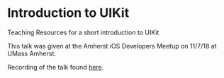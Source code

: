 # Introduction to UIKit
Teaching Resources for a short introduction to UIKit

This talk was given at the Amherst iOS Developers Meetup on 11/7/18 at UMass Amherst.

Recording of the talk found [here](https://www.youtube.com/watch?v=g-8f1YNBnvs&feature=youtu.be).